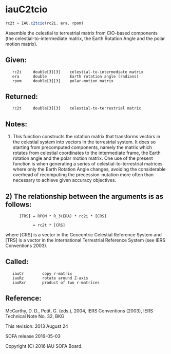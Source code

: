 # iauC2tcio

```js
rc2t = IAU.c2tcio(rc2i, era, rpom)
```

Assemble the celestial to terrestrial matrix from CIO-based
components (the celestial-to-intermediate matrix, the Earth Rotation
Angle and the polar motion matrix).

## Given:
```
   rc2i     double[3][3]    celestial-to-intermediate matrix
   era      double          Earth rotation angle (radians)
   rpom     double[3][3]    polar-motion matrix
```

## Returned:
```
   rc2t     double[3][3]    celestial-to-terrestrial matrix
```

## Notes:

1) This function constructs the rotation matrix that transforms
   vectors in the celestial system into vectors in the terrestrial
   system.  It does so starting from precomputed components, namely
   the matrix which rotates from celestial coordinates to the
   intermediate frame, the Earth rotation angle and the polar motion
   matrix.  One use of the present function is when generating a
   series of celestial-to-terrestrial matrices where only the Earth
   Rotation Angle changes, avoiding the considerable overhead of
   recomputing the precession-nutation more often than necessary to
   achieve given accuracy objectives.

## 2) The relationship between the arguments is as follows:

```
      [TRS] = RPOM * R_3(ERA) * rc2i * [CRS]

            = rc2t * [CRS]
```

   where [CRS] is a vector in the Geocentric Celestial Reference
   System and [TRS] is a vector in the International Terrestrial
   Reference System (see IERS Conventions 2003).

## Called:
```
   iauCr        copy r-matrix
   iauRz        rotate around Z-axis
   iauRxr       product of two r-matrices
```

## Reference:

   McCarthy, D. D., Petit, G. (eds.), 2004, IERS Conventions (2003),
   IERS Technical Note No. 32, BKG

This revision:  2013 August 24

SOFA release 2016-05-03

Copyright (C) 2016 IAU SOFA Board.